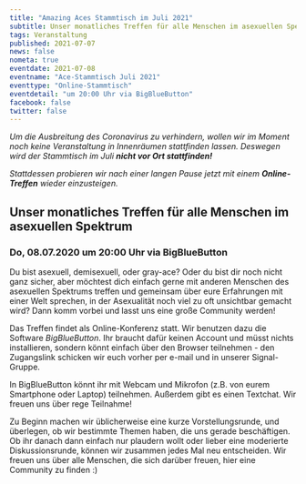 ```yaml
---
title: "Amazing Aces Stammtisch im Juli 2021"
subtitle: Unser monatliches Treffen für alle Menschen im asexuellen Spektrum
tags: Veranstaltung
published: 2021-07-07
news: false
nometa: true
eventdate: 2021-07-08
eventname: "Ace-Stammtisch Juli 2021"
eventtype: "Online-Stammtisch"
eventdetail: "um 20:00 Uhr via BigBlueButton"
facebook: false
twitter: false
---
```


*Um die Ausbreitung des Coronavirus zu verhindern, wollen wir im Moment noch keine Veranstaltung in Innenräumen stattfinden lassen. Deswegen wird der Stammtisch im Juli* _**nicht vor Ort stattfinden!**_ 

*Stattdessen probieren wir nach einer langen Pause jetzt mit einem* _**Online-Treffen**_ *wieder einzusteigen.*

## Unser monatliches Treffen für alle Menschen im asexuellen Spektrum

### Do, 08.07.2020 um 20:00 Uhr via BigBlueButton

Du bist asexuell, demisexuell, oder gray-ace?
Oder du bist dir noch nicht ganz sicher, aber möchtest dich einfach gerne mit anderen Menschen des asexuellen Spektrums treffen und gemeinsam über eure Erfahrungen mit einer Welt sprechen, in der Asexualität noch viel zu oft unsichtbar gemacht wird?
Dann komm vorbei und lasst uns eine große Community werden!

Das Treffen findet als Online-Konferenz statt. Wir benutzen dazu die Software *BigBlueButton*. Ihr braucht dafür keinen Account und müsst nichts installieren, sondern könnt einfach über den Browser teilnehmen - den Zugangslink schicken wir euch vorher per e-mail und in unserer Signal-Gruppe.

In BigBlueButton könnt ihr mit Webcam und Mikrofon (z.B. von eurem Smartphone oder Laptop) teilnehmen. Außerdem gibt es einen Textchat. Wir freuen uns über rege Teilnahme!

Zu Beginn machen wir üblicherweise eine kurze Vorstellungsrunde, und überlegen, ob wir bestimmte Themen haben, die uns gerade beschäftigen.
Ob ihr danach dann einfach nur plaudern wollt oder lieber eine moderierte Diskussionsrunde, können wir zusammen jedes Mal neu entscheiden. Wir freuen uns über alle Menschen, die sich darüber freuen, hier eine Community zu finden :)

